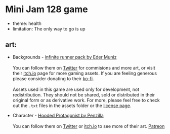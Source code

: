 # Mini Jam 128 game

- theme: health
- limitation: The only way to go is up

## art:

- Backgrounds - [infinite runner pack by Eder Muniz](https://edermunizz.itch.io/infinite-runner)<br><br>
  You can follow them on [Twitter](https://twitter.com/edermunizpixels) for commisions and more art, or visit their [itch.io](https://edermunizz.itch.io/) page for more gaming assets. If you are feeling generous please consider donating to their [ko-fi](https://ko-fi.com/edermuniz/).
  <br><br>
  Assets used in this game are used only for development, not redistribution. They should not be shared, sold or distributed in their original form or as derivative work. For more, please feel free to check out the `.txt` files in the assets folder or the [license page](https://edermunizlicense.carrd.co/).

- Character - [Hooded Protagonist by Penzilla](https://penzilla.itch.io/hooded-protagonist)<br><br> You can follow them on [Twitter](https://twitter.com/PennyPenzilla) or [itch.io](https://penzilla.itch.io/) to see more of their art. [Patreon](https://www.patreon.com/penzilla)
